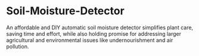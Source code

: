# Soil-Moisture-Detector
An affordable and DIY automatic soil moisture detector simplifies plant care, saving time and effort, while also holding promise for addressing larger agricultural and environmental issues like undernourishment and air pollution.
